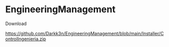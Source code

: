 # EngineeringManagement

Download

https://github.com/Darkk3n/EngineeringManagement/blob/main/Installer/ControlIngenieria.zip
